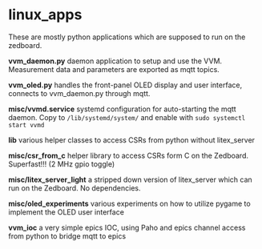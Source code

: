 # linux_apps

These are mostly python applications which are supposed to run on the zedboard.

__vvm_daemon.py__ daemon application to setup and use the VVM. Measurement data and parameters are exported as mqtt topics.

__vvm_oled.py__ handles the front-panel OLED display and user interface, connects to vvm_daemon.py through mqtt.

__misc/vvmd.service__ systemd configuration for auto-starting the mqtt daemon. Copy to `/lib/systemd/system/` and enable with `sudo systemctl start vvmd`

__lib__ various helper classes to access CSRs from python without litex_server

__misc/csr_from_c__ helper library to access CSRs form C on the Zedboard. Superfast!!! (2 MHz gpio toggle)

__misc/litex_server_light__ a stripped down version of litex_server which can run on the Zedboard. No dependencies.

__misc/oled_experiments__ various experiments on how to utilize pygame to implement the OLED user interface

__vvm_ioc__ a very simple epics IOC, using Paho and epics channel access from python to bridge mqtt to epics

